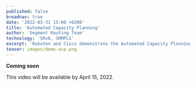 ```yaml
---
published: false
breadnav: true
date: '2022-03-31 15:00 +0200'
title: 'Automated Capacity Planning'
author: 'Segment Routing Team'
technology: 'SRv6, SRMPLS'
excerpt: 'Rakuten and Cisco demonstrate the Automated Capacity Planning service.'
teaser: images/demo-acp.png
---    
```

**Coming soon**

This video will be available by April 15, 2022.

